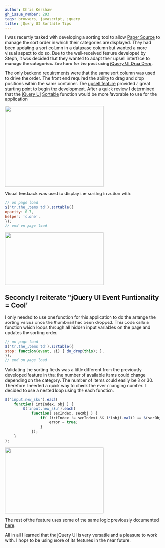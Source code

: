 ```yaml
---
author: Chris Kershaw
gh_issue_number: 293
tags: browsers, javascript, jquery
title: jQuery UI Sortable Tips
---
```


I was recently tasked with developing a sorting tool to allow [Paper Source](http://www.paper-source.com/) to manage the sort order in which their categories are displayed. They had been updating a sort column in a database column but wanted a more visual aspect to do so. Due to the well-received feature developed by Steph, it was decided that they wanted to adapt their upsell interface to manage the categories. See here for the post using [jQuery UI Drag Drop](http://blog.endpoint.com/2009/12/jquery-ui-drag-drop-tips-ecommerce.html).

The only backend requirements were that the same sort column was used to drive the order. The front end required the ability to drag and drop positions within the same container. The [upsell feature](http://blog.endpoint.com/2009/12/jquery-ui-drag-drop-tips-ecommerce.html) provided a great starting point to begin the development. After a quick review I determined that the [jQuery UI](http://jqueryui.com/) [Sortable](http://jqueryui.com/demos/sortable/) function would be more favorable to use for the application.

<a href="/blog/2010/04/23/jquery-ui-sortable-tips/image-0-big.jpeg" onblur="try {parent.deselectBloggerImageGracefully();} catch(e) {}"><img alt="" border="0" id="BLOGGER_PHOTO_ID_5463443403683695490" src="/blog/2010/04/23/jquery-ui-sortable-tips/image-0.jpeg" style="cursor: pointer; width: 320px; height: 262px;"/></a>

Visual feedback was used to display the sorting in action with:

```javascript
// on page load
$('tr.the_items td').sortable({
opacity: 0.7,
helper: 'clone',
});
// end on page load
```

<a href="/blog/2010/04/23/jquery-ui-sortable-tips/image-1-big.jpeg" onblur="try {parent.deselectBloggerImageGracefully();} catch(e) {}"><img alt="" border="0" id="BLOGGER_PHOTO_ID_5463440966525461602" src="/blog/2010/04/23/jquery-ui-sortable-tips/image-1.jpeg" style="cursor: pointer; width: 320px; height: 170px;"/></a>

## Secondly I reiterate "jQuery UI Event Funtionality = Cool"

I only needed to use one function for this application to do the arrange the sorting values once the thumbnail had been dropped. This code calls a function which loops through all hidden input variables on the page and updates the sorting order.

```javascript
// on page load
$('tr.the_items td').sortable({
stop: function(event, ui) { do_drop(this); },
});
// end on page load
```

Validating the sorting fields was a little different from the previously developed feature in that the number of available items could change depending on the category. The number of items could easily be 3 or 30. Therefore I needed a quick way to check the ever changing number. I decided to use a nested loop using the each function.

```javascript
$('input.new_sku').each(
    function( intIndex, obj ) {
        $('input.new_sku').each(
            function( secIndex, secObj ) {
                if( (intIndex != secIndex) && ($(obj).val() == $(secObj).val()) ) {
                    error = true;
                }
            });
    }
);
```

<a href="/blog/2010/04/23/jquery-ui-sortable-tips/image-2-big.jpeg" onblur="try {parent.deselectBloggerImageGracefully();} catch(e) {}"><img alt="" border="0" id="BLOGGER_PHOTO_ID_5463443609961866050" src="/blog/2010/04/23/jquery-ui-sortable-tips/image-2.jpeg" style="cursor: pointer; width: 320px; height: 214px;"/></a>

The rest of the feature uses some of the same logic previously documented [here](http://blog.endpoint.com/2009/12/jquery-ui-drag-drop-tips-ecommerce.html).

All in all I learned that the jQuery UI is very versatile and a pleasure to work with. I hope to be using more of its features in the near future.
